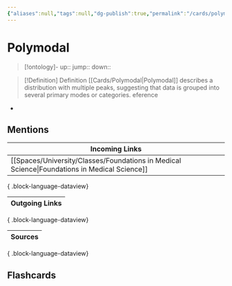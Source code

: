 ```yaml
---
{"aliases":null,"tags":null,"dg-publish":true,"permalink":"/cards/polymodal/","dgPassFrontmatter":true}
---
```


# Polymodal

> [!ontology]-
> up:: 
> jump:: 
> down:: 

> [!Definition] Definition
> [[Cards/Polymodal\|Polymodal]] describes a distribution with multiple peaks, suggesting that data is grouped into several primary modes or categories.
[](Polymodal.md)eference
- 

## Mentions

| Incoming Links                                                                                  |
| ----------------------------------------------------------------------------------------------- |
| [[Spaces/University/Classes/Foundations in Medical Science\|Foundations in Medical Science]] |

{ .block-language-dataview}

| Outgoing Links |
| -------------- |

{ .block-language-dataview}

| Sources |
| ------- |

{ .block-language-dataview}

## Flashcards 

